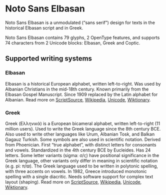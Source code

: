 
# Noto Sans Elbasan

Noto Sans Elbasan is a unmodulated (“sans serif”) design for texts in the historical Elbasan script and in Greek. 

Noto Sans Elbasan contains 79 glyphs, 2 OpenType features, and supports 74 characters from 2 Unicode blocks: Elbasan, Greek and Coptic.


## Supported writing systems


### Elbasan

Elbasan is a historical European alphabet, written left-to-right. Was used by Albanian Christians in the mid-18th century. Known primarily from the Elbasan Gospel Manuscript. Since 1909 replaced by the Latin alphabet for Albanian. Read more on [ScriptSource](https://scriptsource.org/scr/Elba), [Wikipedia](https://en.wikipedia.org/wiki/ISO_15924:Elba), [Unicode](https://www.unicode.org/versions/Unicode13.0.0/ch08.pdf#G27032), [Wiktionary](https://en.wiktionary.org/wiki/Category:Elbasan_script).


### Greek

Greek (Ελληνικά) is a European bicameral alphabet, written left-to-right (11 million users). Used to write the Greek language since the 8th century BCE. Also used to write other languages like Urum, Albanian Tosk, and Balkan Gagauz Turkish. Some symbols are also used in scientific notation. Derived from Phoenician. First “true alphabet”, with distinct letters for consonants and vowels. Standardized in the 4th century BCE by Eucleides. Has 24 letters. Some letter variants (sigma: σ/ς) have positional significance in the Greek language, other variants only differ in meaning in scientific notation (e.g. pi: π/ϖ). The Greek language used to be written in polytonic spelling, with three accents on vowels. In 1982, Greece introduced monotonic spelling with a single diacritic. Needs software support for complex text layout (shaping). Read more on [ScriptSource](https://scriptsource.org/scr/Grek), [Wikipedia](https://en.wikipedia.org/wiki/ISO_15924:Grek), [Unicode](https://www.unicode.org/versions/Unicode13.0.0/ch07.pdf#G10832), [Wiktionary](https://en.wiktionary.org/wiki/Category:Greek_script).

